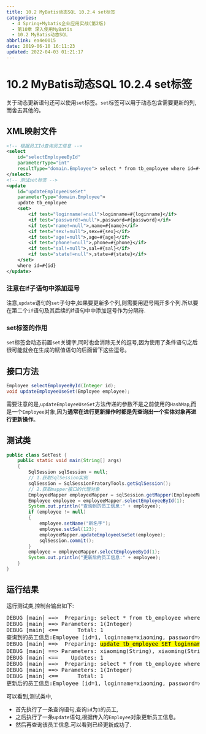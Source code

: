 ```yaml
---
title: 10.2 MyBatis动态SQL 10.2.4 set标签
categories: 
  - 4 Spring+Mybatis企业应用实战(第2版)
  - 第10章 深入使用MyBatis
  - 10.2 MyBatis动态SQL
abbrlink: ea4e0015
date: 2019-06-10 16:11:23
updated: 2022-04-03 01:21:17
---
```

# 10.2 MyBatis动态SQL  10.2.4 set标签
关于动态更新语句还可以使用`set`标签。`set`标签可以用于动态包含需要更新的列,而舍去其他的。
## XML映射文件
```xml
<!-- 根据员工Id查询员工信息 -->
<select
    id="selectEmployeeById"
    parameterType="int"
    resultType="domain.Employee"> select * from tb_employee where id=#{id};
</select>
<!-- 测试set标签 -->
<update
    id="updateEmployeeUseSet"
    parameterType="domain.Employee">
    update tb_employee
    <set>
        <if test="loginname!=null">loginname=#{loginname}</if>
        <if test="password!=null">,password=#{password}</if>
        <if test="name!=null">,name=#{name}</if>
        <if test="sex!=null">,sex=#{sex}</if>
        <if test="age!=null">,age=#{age}</if>
        <if test="phone!=null">,phone=#{phone}</if>
        <if test="sal!=null">,sal=#{sal}</if>
        <if test="state!=null">,state=#{state}</if>
    </set>
    where id=#{id}
</update>
```
### 注意在if子语句中添加逗号
注意,`update`语句的`set`子句中,如果要更新多个列,则需要用逗号隔开多个列.所以要在第二个`if`语句及其后续的if语句中中添加逗号作为分隔符.
### set标签的作用
`set`标签会动态前置`set`关键字,同时也会消除无关的逗号,因为使用了条件语句之后很可能就会在生成的赋值语句的后面留下这些逗号。
## 接口方法
```java
Employee selectEmployeeById(Integer id);
void updateEmployeeUseSet(Employee employee);
```
需要注意的是,`updateEmployeeUseSet`方法传递的参数不是之前使用的`HashMap`,而是一个`Employee`对象,因为**通常在进行更新操作时都是先查询出一个实体对象再进行更新操作**。
## 测试类
```java
public class SetTest {
    public static void main(String[] args)
    {
        SqlSession sqlSession = null;
        // 1.获取SqlSession实例
        sqlSession = SqlSessionFratoryTools.getSqlSession();
        // 2.获取mapper接口的代理对象
        EmployeeMapper employeeMapper = sqlSession.getMapper(EmployeeMapper.class);
        Employee employee = employeeMapper.selectEmployeeById(1);
        System.out.println("查询到的员工信息:" + employee);
        if (employee != null)
        {
            employee.setName("新名字");
            employee.setSal(123);
            employeeMapper.updateEmployeeUseSet(employee);
            sqlSession.commit();
        }
        employee = employeeMapper.selectEmployeeById(1);
        System.out.println("更新后的员工信息:" + employee);
    }
}
```
## 运行结果
运行测试类,控制台输出如下:
<pre>
DEBUG [main] ==&gt;  Preparing: select * from tb_employee where id=?; 
DEBUG [main] ==&gt; Parameters: 1(Integer)
DEBUG [main] &lt;==      Total: 1
查询到的员工信息:Employee [id=1, loginname=xiaoming, password=xiaoming, <mark>name=小明</mark>, sex=男, age=19, phone=123456789123, <mark>sal=9800.0</mark>, state=active]
DEBUG [main] ==&gt;  Preparing: <mark>update tb_employee SET loginname=? ,password=? ,name=? ,sex=? ,age=? ,phone=? ,sal=? ,state=? where id=? </mark>
DEBUG [main] ==&gt; Parameters: xiaoming(String), xiaoming(String), 新名字(String), 男(String), 19(Integer), 123456789123(String), 123.0(Double), active(String), 1(Integer)
DEBUG [main] &lt;==    Updates: 1
DEBUG [main] ==&gt;  Preparing: select * from tb_employee where id=?; 
DEBUG [main] ==&gt; Parameters: 1(Integer)
DEBUG [main] &lt;==      Total: 1
更新后的员工信息:Employee [id=1, loginname=xiaoming, password=xiaoming, <mark>name=新名字</mark>, sex=男, age=19, phone=123456789123, <mark>sal=123.0</mark>, state=active]
</pre>
可以看到,测试类中,
- 首先执行了一条查询语句,查询`id`为`1`的员工,
- 之后执行了一条`update`语句,根据传入的`Employee`对象更新员工信息。
- 然后再查询该员工信息.可以看到已经更新成功了.
